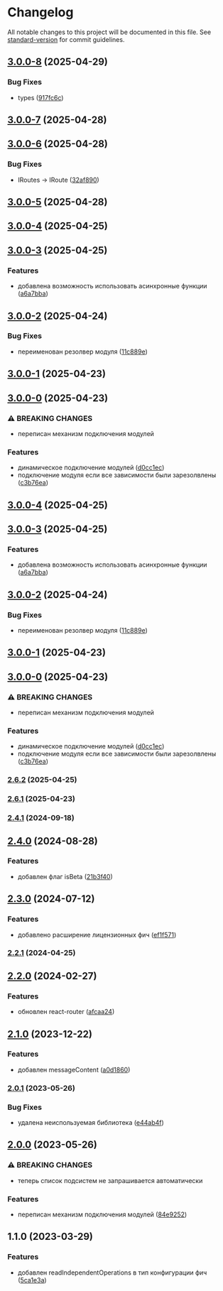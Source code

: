 # Changelog

All notable changes to this project will be documented in this file. See [standard-version](https://github.com/conventional-changelog/standard-version) for commit guidelines.

## [3.0.0-8](https://github.com/Infomaximum/module-expander/compare/v3.0.0-7...v3.0.0-8) (2025-04-29)


### Bug Fixes

* types ([917fc6c](https://github.com/Infomaximum/module-expander/commit/917fc6c5f1b6fbc49ca046b4296e0a23d433f30d))

## [3.0.0-7](https://github.com/Infomaximum/module-expander/compare/v3.0.0-6...v3.0.0-7) (2025-04-28)

## [3.0.0-6](https://github.com/Infomaximum/module-expander/compare/v3.0.0-5...v3.0.0-6) (2025-04-28)


### Bug Fixes

* IRoutes -> IRoute ([32af890](https://github.com/Infomaximum/module-expander/commit/32af890f6329a4b87da519ffe0fef7308ef17fad))

## [3.0.0-5](https://github.com/Infomaximum/module-expander/compare/v2.6.2...v3.0.0-5) (2025-04-28)

## [3.0.0-4](https://github.com/Infomaximum/module-expander/compare/v3.0.0-3...v3.0.0-4) (2025-04-25)

## [3.0.0-3](https://github.com/Infomaximum/module-expander/compare/v3.0.0-2...v3.0.0-3) (2025-04-25)


### Features

* добавлена возможность использовать асинхронные функции ([a6a7bba](https://github.com/Infomaximum/module-expander/commit/a6a7bbab7f0fd3545d579e8feef122f80d113f96))

## [3.0.0-2](https://github.com/Infomaximum/module-expander/compare/v2.6.1...v3.0.0-2) (2025-04-24)


### Bug Fixes

* переименован резолвер модуля ([11c889e](https://github.com/Infomaximum/module-expander/commit/11c889ee934a2ba919ecbe5f1163c43c091135dd))

## [3.0.0-1](https://github.com/Infomaximum/module-expander/compare/v3.0.0-0...v3.0.0-1) (2025-04-23)

## [3.0.0-0](https://github.com/Infomaximum/module-expander/compare/v2.5.0...v3.0.0-0) (2025-04-23)


### ⚠ BREAKING CHANGES

* переписан механизм подключения модулей

### Features

* динамическое подключение модулей ([d0cc1ec](https://github.com/Infomaximum/module-expander/commit/d0cc1ec29119b91a12decfc03973350872e61b13))
* подключение модуля если все зависимости были зарезолвлены ([c3b76ea](https://github.com/Infomaximum/module-expander/commit/c3b76eae5f2bed2d1a60982a94783a63f3a86100))

## [3.0.0-4](https://github.com/Infomaximum/module-expander/compare/v3.0.0-3...v3.0.0-4) (2025-04-25)

## [3.0.0-3](https://github.com/Infomaximum/module-expander/compare/v3.0.0-2...v3.0.0-3) (2025-04-25)


### Features

* добавлена возможность использовать асинхронные функции ([a6a7bba](https://github.com/Infomaximum/module-expander/commit/a6a7bbab7f0fd3545d579e8feef122f80d113f96))

## [3.0.0-2](https://github.com/Infomaximum/module-expander/compare/v3.0.0-1...v3.0.0-2) (2025-04-24)


### Bug Fixes

* переименован резолвер модуля ([11c889e](https://github.com/Infomaximum/module-expander/commit/11c889ee934a2ba919ecbe5f1163c43c091135dd))

## [3.0.0-1](https://github.com/Infomaximum/module-expander/compare/v3.0.0-0...v3.0.0-1) (2025-04-23)

## [3.0.0-0](https://github.com/Infomaximum/module-expander/compare/v2.5.0...v3.0.0-0) (2025-04-23)


### ⚠ BREAKING CHANGES

* переписан механизм подключения модулей

### Features

* динамическое подключение модулей ([d0cc1ec](https://github.com/Infomaximum/module-expander/commit/d0cc1ec29119b91a12decfc03973350872e61b13))
* подключение модуля если все зависимости были зарезолвлены ([c3b76ea](https://github.com/Infomaximum/module-expander/commit/c3b76eae5f2bed2d1a60982a94783a63f3a86100))

### [2.6.2](https://github.com/Infomaximum/module-expander/compare/v2.6.1...v2.6.2) (2025-04-25)

### [2.6.1](https://github.com/Infomaximum/module-expander/compare/v2.5.0...v2.6.1) (2025-04-23)

### [2.4.1](https://github.com/Infomaximum/module-expander/compare/v2.4.0...v2.4.1) (2024-09-18)

## [2.4.0](https://github.com/Infomaximum/module-expander/compare/v2.3.0...v2.4.0) (2024-08-28)


### Features

* добавлен флаг isBeta ([21b3f40](https://github.com/Infomaximum/module-expander/commit/21b3f40b518d030aadf636dfd7be3c5bed3d243e))

## [2.3.0](https://github.com/Infomaximum/module-expander/compare/v2.2.1...v2.3.0) (2024-07-12)


### Features

* добавлено расширение лицензионных фич ([ef1f571](https://github.com/Infomaximum/module-expander/commit/ef1f5717a16c0b03ba3e223ef081c37c8aa3544c))

### [2.2.1](https://github.com/Infomaximum/module-expander/compare/v2.2.0...v2.2.1) (2024-04-25)

## [2.2.0](https://github.com/Infomaximum/module-expander/compare/v2.1.0...v2.2.0) (2024-02-27)


### Features

* обновлен react-router ([afcaa24](https://github.com/Infomaximum/module-expander/commit/afcaa24a76bed3486e6e83f1e80a01dd7e030fc0))

## [2.1.0](https://github.com/Infomaximum/module-expander/compare/v2.0.1...v2.1.0) (2023-12-22)


### Features

* добавлен messageContent ([a0d1860](https://github.com/Infomaximum/module-expander/commit/a0d1860d87c33e5b695d86f29bec816d6b380551))

### [2.0.1](https://github.com/Infomaximum/module-expander/compare/v2.0.0...v2.0.1) (2023-05-26)


### Bug Fixes

* удалена неиспользуемая библиотека ([e44ab4f](https://github.com/Infomaximum/module-expander/commit/e44ab4fc61719284da1791926b16d6d802bdadfe))

## [2.0.0](https://github.com/Infomaximum/module-expander/compare/v1.1.0...v2.0.0) (2023-05-26)


### ⚠ BREAKING CHANGES

* теперь список подсистем не запрашивается автоматически

### Features

* переписан механизм подключения модулей ([84e9252](https://github.com/Infomaximum/module-expander/commit/84e92520e582f251aa4e433f60a25b888994d846))

## 1.1.0 (2023-03-29)


### Features

* добавлен readIndependentOperations в тип конфигурации фич ([5ca1e3a](https://github.com/Infomaximum/module-expander/commit/5ca1e3a830dab54e1c1ac983ef41f07b8c9c689a))
